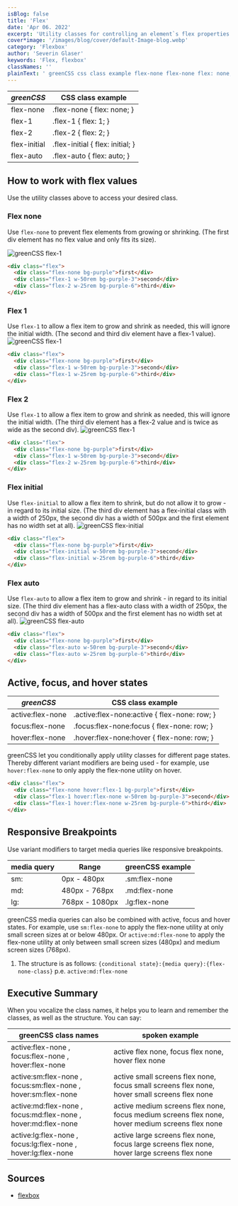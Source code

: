 ```yaml
---
isBlog: false
title: 'Flex'
date: 'Apr 06. 2022'
excerpt: 'Utility classes for controlling an element`s flex properties.'
cover*image: '/images/blog/cover/default-Image-blog.webp'
category: 'Flexbox'
author: 'Severin Glaser'
keywords: 'Flex, flexbox'
classNames: ''
plainText: ' greenCSS css class example flex-none flex-none flex: none; flex-1 flex-1 flex: 1; flex-2 flex-2 flex: 2; flex-initial flex-initial flex: initial; flex-auto flex-auto flex: auto; how to work with flex values use the utility classes above to access your desired class flex none use `flex-none` to prevent flex elements from growing or shrinking the first div element has no flex value and only fits its size ! greenCSS flex-1 images docs flex flex-1 webp?style=centerme  flex 1 use `flex-1` to allow a flex item to grow and shrink as needed this will ignore the initial width the second and third div element have a flex-1 value ! greenCSS flex-1 images docs flex flex-1 webp?style=centerme  flex 2 use `flex-1` to allow a flex item to grow and shrink as needed this will ignore the initial width the third div element has a flex-2 value and is twice as wide as the second div ! greenCSS flex-1 images docs flex flex-2 webp?style=centerme  flex initial use `flex-initial` to allow a flex item to shrink but do not allow it to grow in regard to its initial size the third div element has a flex-initial class with a width of 250px the second div has a width of 500px and the first element has no width set at all ! greenCSS flex-initial images docs flex flex-initial webp?style=centerme  flex auto use `flex-auto` to allow a flex item to grow and shrink in regard to its initial size the third div element has a flex-auto class with a width of 250px the second div has a width of 500px and the first element has no width set at all ! greenCSS flex-auto images docs flex flex-auto webp?style=centerme  active focus and hover states greenCSS css class example active:flex-none active :flex-none:active flex-none: row; focus:flex-none focus :flex-none:focus flex-none: row; hover:flex-none hover :flex-none:hover flex-none: row; greenCSS let you conditionally apply utility classes for different page states thereby different variant modifiers are being used for example use `hover:flex-none` to only apply the flex-none utility on hover  responsive breakpoints use variant modifiers to target media queries like responsive breakpoints media query range greenCSS example sm: 0px 480px sm:flex-none md: 480px 768px md:flex-none lg: 768px 1080px lg:flex-none greenCSS media queries can also be combined with active focus and hover states for example use `sm:flex-none` to apply the flex-none utility at only small screen sizes at or below 480px or `active:md:flex-none` to apply the flex-none utility at only between small screen sizes 480px and medium screen sizes 768px 1 the structure is as follows: ` conditional state : media query : flex-none-class ` p e `active:md:flex-none` executive summary when you vocalize the class names it helps you to learn and remember the classes as well as the structure you can say: greenCSS class names spoken example active:flex-none focus:flex-none hover:flex-none active flex none focus flex none hover flex none active:sm:flex-none focus:sm:flex-none hover:sm:flex-none active small screens flex none focus small screens flex none hover small screens flex none active:md:flex-none focus:md:flex-none hover:md:flex-none active medium screens flex none focus medium screens flex none hover medium screens flex none active:lg:flex-none focus:lg:flex-none hover:lg:flex-none active large screens flex none focus large screens flex none hover large screens flex none sources flexbox https: developer mozilla org en-us docs learn css css layout flexbox '
---
```


| _greenCSS_    | CSS class example                |
| ------------ | -------------------------------- |
| flex-none    | .flex-none { flex: none; }       |
| flex-1       | .flex-1 { flex: 1; }             |
| flex-2       | .flex-2 { flex: 2; }             |
| flex-initial | .flex-initial { flex: initial; } |
| flex-auto    | .flex-auto { flex: auto; }       |

## How to work with flex values

Use the utility classes above to access your desired class.

### Flex none

Use `flex-none` to prevent flex elements from growing or shrinking. (The first div element has no flex value and only fits its size).

![greenCSS flex-1](/images/docs/flex/flex-1.webp?style=centerme)

```html
<div class="flex">
  <div class="flex-none bg-purple">first</div>
  <div class="flex-1 w-50rem bg-purple-3">second</div>
  <div class="flex-2 w-25rem bg-purple-6">third</div>
</div>
```

### Flex 1

Use `flex-1` to allow a flex item to grow and shrink as needed, this will ignore the initial width. (The second and third div element have a flex-1 value).
![greenCSS flex-1](/images/docs/flex/flex-1.webp?style=centerme)

```html
<div class="flex">
  <div class="flex-none bg-purple">first</div>
  <div class="flex-1 w-50rem bg-purple-3">second</div>
  <div class="flex-1 w-25rem bg-purple-6">third</div>
</div>
```

### Flex 2

Use `flex-1` to allow a flex item to grow and shrink as needed, this will ignore the initial width. (The third div element has a flex-2 value and is twice as wide as the second div).
![greenCSS flex-1](/images/docs/flex/flex-2.webp?style=centerme)

```html
<div class="flex">
  <div class="flex-none bg-purple">first</div>
  <div class="flex-1 w-50rem bg-purple-3">second</div>
  <div class="flex-2 w-25rem bg-purple-6">third</div>
</div>
```

### Flex initial

Use `flex-initial` to allow a flex item to shrink, but do not allow it to grow - in regard to its initial size. (The third div element has a flex-initial class with a width of 250px, the second div has a width of 500px and the first element has no width set at all).
![greenCSS flex-initial](/images/docs/flex/flex-initial.webp?style=centerme)

```html
<div class="flex">
  <div class="flex-none bg-purple">first</div>
  <div class="flex-initial w-50rem bg-purple-3">second</div>
  <div class="flex-initial w-25rem bg-purple-6">third</div>
</div>
```

### Flex auto

Use `flex-auto` to allow a flex item to grow and shrink - in regard to its initial size. (The third div element has a flex-auto class with a width of 250px, the second div has a width of 500px and the first element has no width set at all).
![greenCSS flex-auto](/images/docs/flex/flex-auto.webp?style=centerme)

```html
<div class="flex">
  <div class="flex-none bg-purple">first</div>
  <div class="flex-auto w-50rem bg-purple-3">second</div>
  <div class="flex-auto w-25rem bg-purple-6">third</div>
</div>
```

## Active, focus, and hover states

| _greenCSS_        | CSS class example                             |
| ---------------- | --------------------------------------------- |
| active:flex-none | .active\:flex-none:active { flex-none: row; } |
| focus:flex-none  | .focus\:flex-none:focus { flex-none: row; }   |
| hover:flex-none  | .hover\:flex-none:hover { flex-none: row; }   |

greenCSS let you conditionally apply utility classes for different page states. Thereby different variant modifiers are being used - for example, use `hover:flex-none` to only apply the flex-none utility on hover.

```html
<div class="flex">
  <div class="flex-none hover:flex-1 bg-purple">first</div>
  <div class="flex-1 hover:flex-none w-50rem bg-purple-3">second</div>
  <div class="flex-1 hover:flex-none w-25rem bg-purple-6">third</div>
</div>
```

## Responsive Breakpoints

Use variant modifiers to target media queries like responsive breakpoints.

| media query | Range          | greenCSS example |
| ----------- | -------------- | --------------- |
| sm:         | 0px - 480px    | .sm:flex-none   |
| md:         | 480px - 768px  | .md:flex-none   |
| lg:         | 768px - 1080px | .lg:flex-none   |

greenCSS media queries can also be combined with active, focus and hover states. For example, use `sm:flex-none` to apply the flex-none utility at only small screen sizes at or below 480px. Or `active:md:flex-none` to apply the flex-none utility at only between small screen sizes (480px) and medium screen sizes (768px).

1. The structure is as follows: `{conditional state}:{media query}:{flex-none-class}` p.e. `active:md:flex-none`

## Executive Summary

When you vocalize the class names, it helps you to learn and remember the classes, as well as the structure. You can say:

| greenCSS class names                                           | spoken example                                                                                  |
| ------------------------------------------------------------- | ----------------------------------------------------------------------------------------------- |
| active:flex-none , focus:flex-none , hover:flex-none          | active flex none, focus flex none, hover flex none                                              |
| active:sm:flex-none , focus:sm:flex-none , hover:sm:flex-none | active small screens flex none, focus small screens flex none, hover small screens flex none    |
| active:md:flex-none , focus:md:flex-none , hover:md:flex-none | active medium screens flex none, focus medium screens flex none, hover medium screens flex none |
| active:lg:flex-none , focus:lg:flex-none , hover:lg:flex-none | active large screens flex none, focus large screens flex none, hover large screens flex none    |

## Sources

- [flexbox](https://developer.mozilla.org/en-US/docs/Learn/CSS/CSS_layout/Flexbox)
